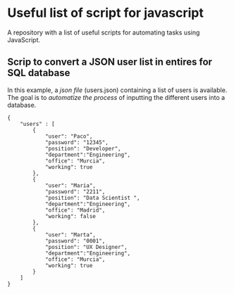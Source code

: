 # Useful list of script for javascript
A repository with a list of useful scripts for automating tasks using JavaScript.

## Scrip to convert a JSON user list in entires for SQL database

In this example, a *json file* (users.json) containing a list of users is available. The goal is to *automatize the process* of inputting the different users into a database.
```
{
    "users" : [
        {
            "user": "Paco",
            "password": "12345",
            "position": "Developer",
            "department":"Engineering",
            "office": "Murcia",
            "working": true
        },
        {
            "user": "Maria",
            "password": "2211",
            "position": "Data Scientist ",
            "department":"Engineering",
            "office": "Madrid",
            "working": false
        },
        {
            "user": "Marta",
            "password": "0001",
            "position": "UX Designer",
            "department":"Engineering",
            "office": "Murcia",
            "working": true
        }
    ]
}
```
